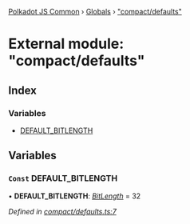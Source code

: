 [Polkadot JS Common](../README.md) › [Globals](../globals.md) › ["compact/defaults"](_compact_defaults_.md)

# External module: "compact/defaults"

## Index

### Variables

* [DEFAULT_BITLENGTH](_compact_defaults_.md#const-default_bitlength)

## Variables

### `Const` DEFAULT_BITLENGTH

• **DEFAULT_BITLENGTH**: *[BitLength](_compact_types_.md#bitlength)* = 32

*Defined in [compact/defaults.ts:7](https://github.com/polkadot-js/common/blob/bf5ba0f4/packages/util/src/compact/defaults.ts#L7)*
